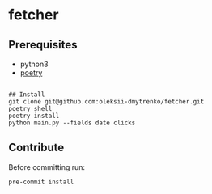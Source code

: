 # fetcher

## Prerequisites
- python3
- [poetry](https://python-poetry.org/docs/#installation)
```

## Install
git clone git@github.com:oleksii-dmytrenko/fetcher.git
poetry shell
poetry install
python main.py --fields date clicks
```

## Contribute
Before committing run:
```
pre-commit install
```
